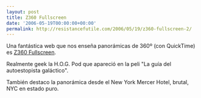 ```yaml
---
layout: post
title: Z360 Fullscreen
date: '2006-05-19T00:00:00+00:00'
permalink: http://resistancefutile.com/2006/05/19/z360-fullscreen-2/
---
```

Una fantástica web que nos enseña panorámicas de 360º (con QuickTime) es <a href="http://www.z360.com/full/index.htm">Z360 Fullscreen</a>.

Realmente geek la H.O.G. Pod que apareció en la peli "La guía del autoestopista galáctico". 

También destaco la panorámica desde el New York Mercer Hotel, brutal, NYC en estado puro.
